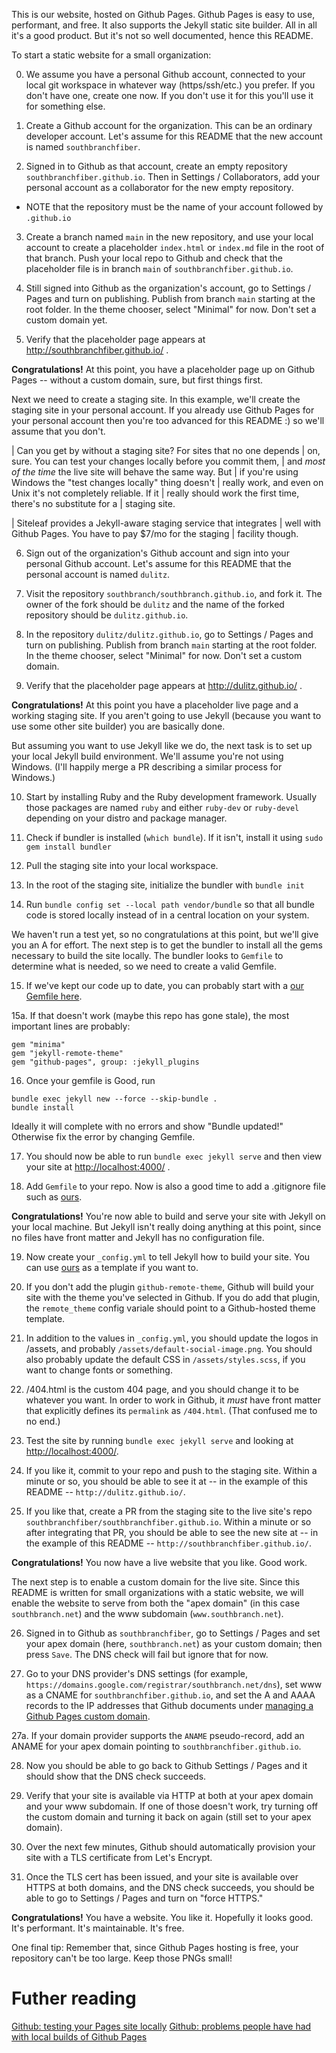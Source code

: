 This is our website, hosted on Github Pages. Github Pages is easy to
use, performant, and free.  It also supports the Jekyll static site
builder. All in all it's a good product. But it's not so well
documented, hence this README.

To start a static website for a small organization:

0. We assume you have a personal Github account, connected to your
local git workspace in whatever way (https/ssh/etc.) you prefer. If
you don't have one, create one now. If you don't use it for this
you'll use it for something else.

1. Create a Github account for the organization. This can be an
ordinary developer account. Let's assume for this README that the new
account is named `southbranchfiber`.

2. Signed in to Github as that account, create an empty repository
`southbranchfiber.github.io`. Then in Settings / Collaborators, add your
personal account as a collaborator for the new empty repository.

* NOTE that the repository must be the name of your account followed by `.github.io`

3. Create a branch named `main` in the new repository, and use your
local account to create a placeholder `index.html` or `index.md` file
in the root of that branch. Push your local repo to Github and check
that the placeholder file is in branch `main` of
`southbranchfiber.github.io`.

4. Still signed into Github as the organization's account, go to
Settings / Pages and turn on publishing. Publish from branch `main`
starting at the root folder. In the theme chooser, select "Minimal"
for now. Don't set a custom domain yet.

5. Verify that the placeholder page appears at http://southbranchfiber.github.io/ .

**Congratulations!** At this point, you have a placeholder page up on
Github Pages -- without a custom domain, sure, but first things first.

Next we need to create a staging site. In this example, we'll create
the staging site in your personal account. If you already use Github
Pages for your personal account then you're too advanced for this
README :) so we'll assume that you don't.

| Can you get by without a staging site? For sites that no one depends
| on, sure. You can test your changes locally before you commit them,
| and *most of the time* the live site will behave the same way. But
| if you're using Windows the "test changes locally" thing doesn't
| really work, and even on Unix it's not completely reliable. If it
| really should work the first time, there's no substitute for a
| staging site.

| Siteleaf provides a Jekyll-aware staging service that integrates
| well with Github Pages. You have to pay $7/mo for the staging
| facility though.

6. Sign out of the organization's Github account and sign into your
personal Github account. Let's assume for this README that the
personal account is named `dulitz`.

7. Visit the repository `southbranch/southbranch.github.io`, and fork
it. The owner of the fork should be `dulitz` and the name of the
forked repository should be `dulitz.github.io`.

8. In the repository `dulitz/dulitz.github.io`, go to Settings / Pages
and turn on publishing. Publish from branch `main` starting at the
root folder. In the theme chooser, select "Minimal" for now. Don't
set a custom domain.

9. Verify that the placeholder page appears at http://dulitz.github.io/ .

**Congratulations!** At this point you have a placeholder live page
and a working staging site. If you aren't going to use Jekyll (because
you want to use some other site builder) you are basically done.

But assuming you want to use Jekyll like we do, the next task is to
set up your local Jekyll build environment. We'll assume you're not
using Windows. (I'll happily merge a PR describing a similar process
for Windows.)

10. Start by installing Ruby and the Ruby development
framework. Usually those packages are named `ruby` and either
`ruby-dev` or `ruby-devel` depending on your distro and package
manager.

11. Check if bundler is installed (`which bundle`). If it isn't,
install it using `sudo gem install bundler`

12. Pull the staging site into your local workspace.

13. In the root of the staging site, initialize the bundler with
`bundle init`

14. Run `bundle config set --local path vendor/bundle` so that all
bundle code is stored locally instead of in a central location on your
system.

We haven't run a test yet, so no congratulations at this point, but
we'll give you an A for effort. The next step is to get the bundler to
install all the gems necessary to build the site locally. The bundler
looks to `Gemfile` to determine what is needed, so we need to create a
valid Gemfile.

15. If we've kept our code up to date, you can probably start with a
[our Gemfile here](/Gemfile).

15a. If that doesn't work (maybe this repo has gone stale), the most
important lines are probably:
```
gem "minima"
gem "jekyll-remote-theme"
gem "github-pages", group: :jekyll_plugins
```

16. Once your gemfile is Good, run
```
bundle exec jekyll new --force --skip-bundle .
bundle install
```
Ideally it will complete with no errors and show "Bundle updated!"
Otherwise fix the error by changing Gemfile.

17. You should now be able to run `bundle exec jekyll serve` and then
view your site at [http://localhost:4000/](http://localhost:4000/) .

18. Add `Gemfile` to your repo. Now is also a good time to add a
.gitignore file such as [ours](/.gitignore).

**Congratulations!** You're now able to build and serve your site with
Jekyll on your local machine. But Jekyll isn't really doing anything
at this point, since no files have front matter and Jekyll has no
configuration file.

19. Now create your `_config.yml` to tell Jekyll how to build your
site. You can use [ours](/_config.yml) as a template if you want to.

20. If you don't add the plugin `github-remote-theme`, Github will
build your site with the theme you've selected in Github. If you do
add that plugin, the `remote_theme` config variale should point to a
Github-hosted theme template.

21. In addition to the values in `_config.yml`, you should update the
logos in /assets, and probably `/assets/default-social-image.png`. You
should also probably update the default CSS in `/assets/styles.scss`,
if you want to change fonts or something.

22. /404.html is the custom 404 page, and you should change it to be
whatever you want. In order to work in Github, it _must_ have front
matter that explicitly defines its `permalink` as `/404.html`. (That
confused me to no end.)

23. Test the site by running `bundle exec jekyll serve` and looking at
[http://localhost:4000/](http://localhost:4000/).

24. If you like it, commit to your repo and push to the staging
site. Within a minute or so, you should be able to see it at -- in the
example of this README -- `http://dulitz.github.io/`.

25. If you like that, create a PR from the staging site to the live
site's repo `southbranchfiber/southbranchfiber.github.io`. Within a
minute or so after integrating that PR, you should be able to see the
new site at -- in the example of this README --
`http://southbranchfiber.github.io/`.

**Congratulations!** You now have a live website that you like. Good
work.

The next step is to enable a custom domain for the live
site. Since this README is written for small organizations with a
static website, we will enable the website to serve from both the
"apex domain" (in this case `southbranch.net`) and the www subdomain
(`www.southbranch.net`).

26. Signed in to Github as `southbranchfiber`, go to Settings / Pages
and set your apex domain (here, `southbranch.net`) as your custom
domain; then press `Save`. The DNS check will fail but ignore that for
now.

27. Go to your DNS provider's DNS settings (for example,
`https://domains.google.com/registrar/southbranch.net/dns`), set www
as a CNAME for `southbranchfiber.github.io`, and set the A and AAAA
records to the IP addresses that Github documents under [managing a
Github Pages custom
domain](https://docs.github.com/en/pages/configuring-a-custom-domain-for-your-github-pages-site/managing-a-custom-domain-for-your-github-pages-site#configuring-an-apex-domain).

27a. If your domain provider supports the `ANAME` pseudo-record, add
an ANAME for your apex domain pointing to
`southbranchfiber.github.io`.

28. Now you should be able to go back to Github Settings / Pages and
it should show that the DNS check succeeds.

29. Verify that your site is available via HTTP at both at your apex
domain and your www subdomain. If one of those doesn't work, try
turning off the custom domain and turning it back on again (still set
to your apex domain).

30. Over the next few minutes, Github should automatically provision
your site with a TLS certificate from Let's Encrypt.

31. Once the TLS cert has been issued, and your site is available over
HTTPS at both domains, and the DNS check succeeds, you should be able
to go to Settings / Pages and turn on "force HTTPS."

**Congratulations!** You have a website. You like it. Hopefully it
looks good. It's performant. It's maintainable. It's free.

One final tip: Remember that, since Github Pages hosting is free, your
repository can't be too large. Keep those PNGs small!

# Futher reading

[Github: testing your Pages site locally](https://docs.github.com/en/pages/setting-up-a-github-pages-site-with-jekyll/testing-your-github-pages-site-locally-with-jekyll)
[Github: problems people have had with local builds of Github Pages](https://github.com/github/docs/issues/2177)
